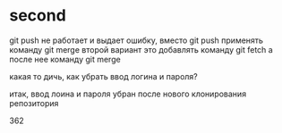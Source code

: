 # second

git push не работает и выдает ошибку, вместо git push применять команду git merge
второй вариант это добавлять команду git fetch а после нее команду git merge

какая то дичь, как убрать ввод логина и пароля?

итак, ввод лоина и пароля убран после нового клонирования репозитория

362